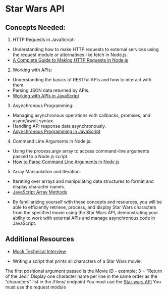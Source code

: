 # Star Wars API
## Concepts Needed:
1. HTTP Requests in JavaScript:

  * Understanding how to make HTTP requests to external services using the request module or alternatives like fetch in Node.js.
  * [A Complete Guide to Making HTTP Requests in Node.js](https://www.memberstack.com/blog/node-http-request)

2. Working with APIs:

  * Understanding the basics of RESTful APIs and how to interact with them.
  * Parsing JSON data returned by APIs.
  * [Working with APIs in JavaScript](https://developer.mozilla.org/en-US/docs/Learn/JavaScript/Client-side_web_APIs/Introduction)

3. Asynchronous Programming:

  * Managing asynchronous operations with callbacks, promises, and async/await syntax.
  * Handling API response data asynchronously.
  * [Asynchronous Programming in JavaScript](https://developer.mozilla.org/en-US/docs/Learn/JavaScript/Asynchronous)

4. Command Line Arguments in Node.js:

  * Using the process.argv array to access command-line arguments passed to a Node.js script.
  * [How to Parse Command Line Arguments in Node.js](https://tecadmin.net/how-to-parse-command-line-arguments-in-nodejs/)

5. Array Manipulation and Iteration:

  * Iterating over arrays and manipulating data structures to format and display character names.
  * [JavaScript Array Methods](https://developer.mozilla.org/en-US/docs/Web/JavaScript/Reference/Global_Objects/Array)

- By familiarizing yourself with these concepts and resources, you will be able to efficiently retrieve, process, and display Star Wars characters from the specified movie using the Star Wars API, demonstrating your ability to work with external APIs and manage asynchronous code in JavaScript.

## Additional Resources

* [Mock Technical Interview](https://www.youtube.com/watch?feature=shared&v=bmqZ5AhNr3g)

* Writing a script that prints all characters of a Star Wars movie:

The first positional argument passed is the Movie ID - example: 3 = “Return of the Jedi”
Display one character name per line in the same order as the “characters” list in the /films/ endpoint
You must use the [Star wars API](https://swapi-api.alx-tools.com/)
You must use the request module